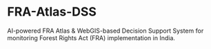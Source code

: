 # FRA-Atlas-DSS
AI-powered FRA Atlas &amp; WebGIS-based Decision Support System for monitoring Forest Rights Act (FRA) implementation in India.
